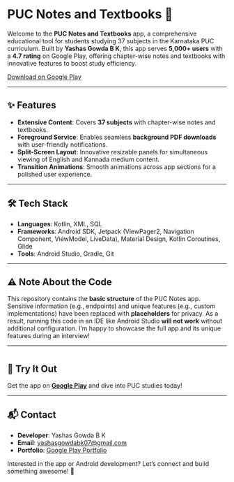 # PUC Notes and Textbooks 📖

Welcome to the **PUC Notes and Textbooks** app, a comprehensive educational tool for students studying 37 subjects in the Karnataka PUC curriculum. Built by **Yashas Gowda B K**, this app serves **5,000+ users** with a **4.7 rating** on Google Play, offering chapter-wise notes and textbooks with innovative features to boost study efficiency.

[Download on Google Play](https://play.google.com/store/apps/details?id=com.puc.pyp&utm_source=shareApp)

---

## ✨ Features
- **Extensive Content**: Covers **37 subjects** with chapter-wise notes and textbooks.
- **Foreground Service**: Enables seamless **background PDF downloads** with user-friendly notifications.
- **Split-Screen Layout**: Innovative resizable panels for simultaneous viewing of English and Kannada medium content.
- **Transition Animations**: Smooth animations across app sections for a polished user experience.

---

## 🛠️ Tech Stack
- **Languages**: Kotlin, XML, SQL
- **Frameworks**: Android SDK, Jetpack (ViewPager2, Navigation Component, ViewModel, LiveData), Material Design, Kotlin Coroutines, Glide
- **Tools**: Android Studio, Gradle, Git

---

## ⚠️ Note About the Code
This repository contains the **basic structure** of the PUC Notes app. Sensitive information (e.g., endpoints) and unique features (e.g., custom implementations) have been replaced with **placeholders** for privacy. As a result, running this code in an IDE like Android Studio **will not work** without additional configuration. I’m happy to showcase the full app and its unique features during an interview!

---

#

## 📱 Try It Out
Get the app on **[Google Play](https://play.google.com/store/apps/details?id=com.puc.pyp&utm_source=shareApp)** and dive into PUC studies today!

---

## 📬 Contact
- **Developer**: Yashas Gowda B K
- **Email**: [yashasgowdabk07@gmail.com](mailto:yashasgowdabk07@gmail.com)
- **Portfolio**: [Google Play Portfolio](https://play.google.com/store/search?q=pub:AppInnoVenture&c=apps)

Interested in the app or Android development? Let’s connect and build something awesome! 🚀
